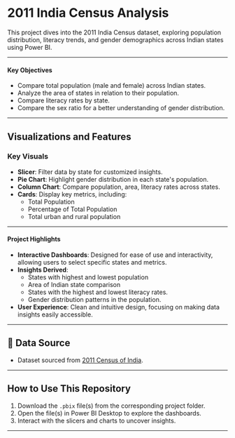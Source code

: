 # 2011 India Census Analysis

This project dives into the 2011 India Census dataset, exploring population distribution, literacy trends, and gender demographics across Indian states using Power BI.  

---

#### **Key Objectives**
- Compare total population (male and female) across Indian states.
- Analyze the area of states in relation to their population.
- Compare literacy rates by state.
- Compare the sex ratio for a better understanding of gender distribution.

---

## **Visualizations and Features**
### **Key Visuals**
- **Slicer**: Filter data by state for customized insights.
- **Pie Chart**: Highlight gender distribution in each state's population.
- **Column Chart**: Compare population, area, literacy rates across states.
- **Cards**: Display key metrics, including:
  - Total Population
  - Percentage of Total Population
  - Total urban and rural population
 
--- 

#### **Project Highlights**
- **Interactive Dashboards**: Designed for ease of use and interactivity, allowing users to select specific states and metrics.
- **Insights Derived**:
  - States with highest and lowest population
  - Area of Indian state comparison
  - States with the highest and lowest literacy rates.
  - Gender distribution patterns in the population.
 - **User Experience**: Clean and intuitive design, focusing on making data insights easily accessible.

---

## 📂 **Data Source**
- Dataset sourced from [2011 Census of India](https://www.kaggle.com/datasets/themrityunjaypathak/2011-census-of-india/data).

---

## How to Use This Repository
1. Download the `.pbix` file(s) from the corresponding project folder.
2. Open the file(s) in Power BI Desktop to explore the dashboards.
3. Interact with the slicers and charts to uncover insights.

---
